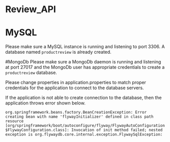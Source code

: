 # Review_API
# MySQL
Please make sure a MySQL instance is running and listening to port 3306.
A database named `productreview` is already created.


#MongoDb
Please make sure a MongoDb daemon is running and listening at port 27017 and the MongoDb user has appropriate credentials to create a `productreview` database.

Please change properties in application.properties to match proper credentials for the application to connect to the database servers.

If the application is not able to create connection to the database, then the application throws error shown below.

`org.springframework.beans.factory.BeanCreationException: Error creating bean with name 'flywayInitializer' defined in class path resource [org/springframework/boot/autoconfigure/flyway/FlywayAutoConfiguration$FlywayConfiguration.class]: Invocation of init method failed; nested exception is org.flywaydb.core.internal.exception.FlywaySqlException:`
